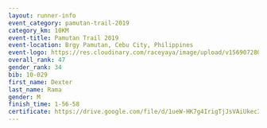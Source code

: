 ```yaml
---
layout: runner-info 
event_category: pamutan-trail-2019 
category_km: 10KM 
event-title: Pamutan Trail 2019 
event-location: Brgy Pamutan, Cebu City, Philippines 
event-logo: https://res.cloudinary.com/raceyaya/image/upload/v1569072806/logo/pamutan-trail_d8abrj.jpg 
overall_rank: 47
gender_rank: 34
bib: 10-029
first_name: Dexter
last_name: Rama
gender: M
finish_time: 1-56-58
certificate: https://drive.google.com/file/d/1ueW-HK7g4IrigTjJsVAiUkec388teytf/view?usp=sharing
---
```

